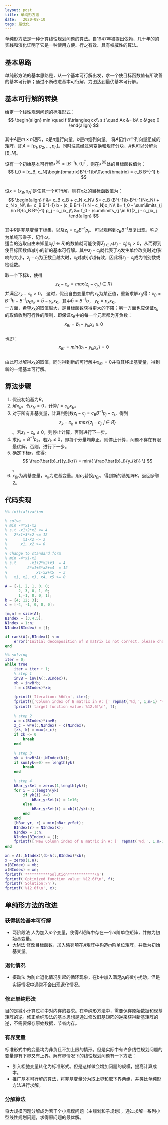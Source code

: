 ```yaml
---
layout: post
title: 单纯形方法
date:   2020-08-10
tags: 最优化
---
```

单纯形方法是一种计算线性规划问题的算法。自1947年被提出依赖，几十年的的实践和演化证明了它是一种使用方便、行之有效、具有权威性的算法。  
## 基本思路
单纯形方法的基本思路是，从一个基本可行解出发，求一个使目标函数值有所改善的基本可行解；通过不断改进基本可行解，力图达到最优基本可行解。

## 基本可行解的转换
给定一个线性规划问题的标准形式：  
$$
\begin{align}
min \quad f &\triangleq cx\\
s.t \quad Ax &= b\\
x &\geq 0
\end{align}
$$  
其中$A$是$m \times n$矩阵，$c$是$n$维行向量，$b$是$m$维列向量。
将$A$记作$n$个列向量组成的矩阵，即$A = [p_1, p_2, ..., p_n]$。同时注意经过列变换和矩阵分块，$A$也可以分解为$[B, N]$。

设有一个初始基本可行解$x^{(0)} = [B^{-1}b, 0]^{T}$，则在$x^{(0)}$处的目标函数值为：  
$$
f_0 = [c_B, c_N]\begin{bmatrix}B^{-1}b\\0\end{bmatrix} = c_B B^{-1} b
$$  
设$x=[x_B, x_N]$是任意一个可行解，则在$x$处的目标函数值为：  
$$
\begin{align}
  f &= c_B x_B + c_N x_N\\
    &= c_B (B^{-1}b-B^{-1}Nx_N) + c_N x_N\\
    &= c_B B^{-1} b - (c_B B^{-1} N - c_N)x_N\\
    &= f_0 - \sum\limits_{j \in R}(c_B B^{-1} p_j - c_j)x_j\\
    &= f_0 - \sum\limits_{j \in R}(z_j - c_j)x_j
\end{align}
$$  
其中$R$是非基变量下标集，以及$z_j = c_B B^{-1} p_j$。
可以观察到$c_B B^{-1}$反复出现，称之为单纯形乘子，记作$\omega$。  
适当的选取自由未知量$x_j (j \in R)$的数值就可能使得$\Sigma_{j \in R}(z_j - c_j)x_j > 0$，从而得到使目标函数值减小的新的基本可行解。其中$z_j-c_j$就代表了$x_j$发生单位改变时对$f$影响的大小，$z_j-c_j$为正数且越大时，$x_j$对减小$f$越有效，因此将$z_j-c_j$成为判别数或检验数。  

取一个下标$k$，使得
$$
z_k - c_k = max\{z_j - c_j, j \in R \}
$$
并满足$z_k - c_k > 0$。
这时，假设自由变量中的$x_k$为某正值，重新求解$x_B$得：$x_B = B^{-1}b - B^{-1}p_kx_k = \bar{b}-y_kx_k$，其中$\bar{b} = B^{-1}b$， $y_k = p_kx_k$。  
一方面，希望$x_k$的取值越大，是目标函数获得更大的下降；另一方面也应保证$x_k$的取值收到可行性的限制，即保证$x_B$中的每一个元素都为非负数：  
$$
x_{Bi} = \bar{b}_i - y_{ki}x_k \geq 0
$$  
也即：  
$$
x_{Br} = min\{ \bar{b}_i - y_{ki}x_k \} = 0
$$  
由此可以解得$x_k$的取值，同时得到新的可行解中$x_{Br}=0$并将其移出基变量，得到新的一组基本可行解。

## 算法步骤
1. 假设初始基为$B$。
2. 解$x_B$，令$x_N=0$，计算$f=c_B x_B$。
3. 对于所有非基变量，计算判别数$z_j-c_j = c_B B^{-1} p_j - c_j$，得到$$z_k - c_k = max\{z_j - c_j, j \in R \}$$。若$z_k - c_k \leq 0$，则停止计算，否则进行下一步。
4. 求$y_k = B^{-1}p_k$。若$y_k \leq 0$，即每个分量均非正，则停止计算，问题不存在有限最优解。否则，进行下一步。
5. 确定下标$r$，使得:  
$$
\frac{\bar{b}_r}{y_{kr}} = min\{ \frac{\bar{b}_i}{y_{ki}} \}
$$。
6. $x_{Br}$为离基变量，$x_{k}$为进基变量。用$p_k$替换$p_{Br}$，得到新的基矩阵$B$，返回步骤2。

## 代码实现
```matlab
%% initialization

% solve
% min -4*x1-x2
% s.t -x1+2*x2 <= 4
%   2*x1+3*x2 <= 12
%       x1-x2 <= 3
%      x1, x2 >= 0
%
% change to standard form
% min -4*x1-x2
% s.t      -x1+2*x2+x3  = 4
%         2*x1+3*x2+x4  = 12
%             x1-x2+x5  = 3
%   x1, x2, x3, x4, x5 >= 0

A = [-1, 2, 1, 0, 0;
      2, 3, 0, 1, 0;
      1,-1, 0, 0, 1];
b = [4; 12; 3];
c = [-4, -1, 0, 0, 0];

[m,n] = size(A);
BIndex = [3,4,5];
NIndex = 1:n;
NIndex(BIndex) = [];

if rank(A(:,BIndex)) < m
    error('Initial decomposition of B matrix is not correct, please change BIndex!\n')
end

%% solving
iter = 0;
while true
    iter = iter + 1;
    % step 1
    invB = inv(A(:,BIndex));
    xb = invB*b;
    f = c(BIndex)*xb;
    
    fprintf('Iteration: %6d\n', iter);
    fprintf(['Column index of B matrix in A: [' repmat('%d,', 1,m-1) '%d]\n'], BIndex);
    fprintf('target function value: %12.6f\n', f);
    
    % step 2
    w = c(BIndex)*invB;
    z_c = w*A(:,NIndex) - c(NIndex);
    [zk, k] = max(z_c);
    if zk <= 0
        break
    end
    
    % step 3
    yk = invB*A(:,NIndex(k));
    if sum(yk<=0) == length(yk)
        break
    end
    
    % step 4
    bBar_yrSet = zeros(1,length(yk));
    for i = 1:length(yk)
        if yk(i) <=0
            bBar_yrSet(i) = 1e16;
        else
            bBar_yrSet(i) = xb(i)/yk(i);
        end
    end
    [bBar_yr, r] = min(bBar_yrSet);
    BIndex(r) = NIndex(k);
    NIndex = 1:n;
    NIndex(BIndex) = [];
    fprintf(['New Column index of B matrix in A: [' repmat('%d,', 1,m-1) '%d]\n'], BIndex);
end

xn = A(:,NIndex)\(b-A(:,BIndex)*xb);
x = zeros(1,n);
x(BIndex) = xb;
x(NIndex) = xn;
fprintf('***********Solution************\n')
fprintf('Optimized function value: %12.6f\n', f);
fprintf('Solution:\n');
fprintf('%12.6f\n', x);
```

## 单纯形方法的改进
### 获得初始基本可行解
* 两阶段法
人为加入$m$个变量，使得$A$矩阵中存在一个$m$阶单位矩阵，并做为初始基变量。
* 大M法
修改目标函数，加入惩罚项在$A$矩阵中构造$m$阶单位矩阵，并做为初始基变量。

### 退化情况
* 摄动法
为防止退化情况引起的循环现象，在$b$中加入满足$p_i$的微小扰动。但是实际情况中通常不会出现退化情况。

### 修正单纯形法
目的是减小计算过程中对内存的要求。在单纯形方法中，需要保存原始数据和现基矩阵的逆。修正单纯形法的基本思想是通过修改旧基矩阵的逆来获得新基矩阵的逆，不需要保存原始数据，节省内存。

### 有界变量
标准形式中的变量均为非负且不加上限的情形。但是实际中有许多线性规划问题的变量即有下界又有上界。解有界情况下的线性规划问题有一下方法：
* 引入松弛变量转化为标准形式。但是这样做会增加问题的规模，提高计算成本。
* 推广基本可行解的算法，将非基变量分为取上界和取下界两组，并类比单纯形方法进行求解。

### 分解算法
将大规模问题分解成为若干个小规模问题（主规划和子规划），通过求解一系列小型线性规划问题，求得原问题的最优解。

